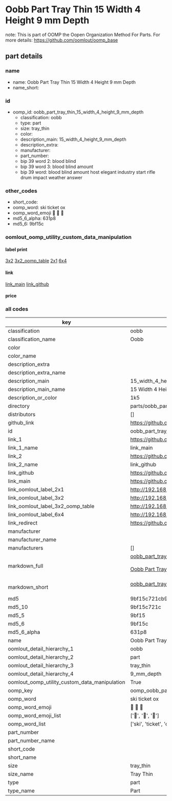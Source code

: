 # Oobb Part Tray Thin 15 Width 4 Height 9 mm Depth  

note: This is part of OOMP the Oopen Organization Method For Parts. For more details: https://github.com/oomlout/oomp_base

##  part details
  







### name
* name: Oobb Part Tray Thin 15 Width 4 Height 9 mm Depth
* name_short: 
### id
* oomp_id: oobb_part_tray_thin_15_width_4_height_9_mm_depth
  * classification: oobb
  * type: part
  * size: tray_thin
  * color: 
  * description_main: 15_width_4_height_9_mm_depth
  * description_extra: 
  * manufacturer: 
  * part_number: 
  * bip 39 word 2: blood blind
  * bip 39 word 3: blood blind amount
  * bip 39 word: blood blind amount host elegant industry start rifle drum impact weather answer

### other_codes
* short_code: 
* oomp_word: ski ticket ox
* oomp_word_emoji :ski: :ticket: :ox:
* md5_6_alpha: 631p8
* md5_6: 9bf15c






### oomlout_oomp_utility_custom_data_manipulation
#### label print
[3x2](http://192.168.1.245:1112/?label=oomp%20631p8)
[3x2_oomp_table](http://192.168.1.108:1112/?label=oomp%20631p8)
[2x1](http://192.168.1.242:1112/?label=oomp%20631p8)
[6x4](http://192.168.1.55:1112/?label=oomp%20631p8)    

#### link

[link_main](https://github.com/oomlout/oomlout_oomp_version_1_messy/tree/main/parts/oobb_part_tray_thin_15_width_4_height_9_mm_depth) [link_github](https://github.com/oomlout/oomlout_oomp_version_1_messy/tree/main/parts/oobb_part_tray_thin_15_width_4_height_9_mm_depth)                             

#### price







### all codes 
| key | value |  
| --- | --- |  
| classification | oobb |  
| classification_name | Oobb |  
| color |  |  
| color_name |  |  
| description_extra |  |  
| description_extra_name |  |  
| description_main | 15_width_4_height_9_mm_depth |  
| description_main_name | 15 Width 4 Height 9 mm Depth |  
| description_or_color | 1k5 |  
| directory | parts/oobb_part_tray_thin_15_width_4_height_9_mm_depth |  
| distributors | [] |  
| github_link | https://github.com/oomlout/oomlout_oomp_part_src/tree/main/parts/oobb_part_tray_thin_15_width_4_height_9_mm_depth |  
| id | oobb_part_tray_thin_15_width_4_height_9_mm_depth |  
| link_1 | https://github.com/oomlout/oomlout_oomp_version_1_messy/tree/main/parts/oobb_part_tray_thin_15_width_4_height_9_mm_depth |  
| link_1_name | link_main |  
| link_2 | https://github.com/oomlout/oomlout_oomp_version_1_messy/tree/main/parts/oobb_part_tray_thin_15_width_4_height_9_mm_depth |  
| link_2_name | link_github |  
| link_github | https://github.com/oomlout/oomlout_oomp_version_1_messy/tree/main/parts/oobb_part_tray_thin_15_width_4_height_9_mm_depth |  
| link_main | https://github.com/oomlout/oomlout_oomp_version_1_messy/tree/main/parts/oobb_part_tray_thin_15_width_4_height_9_mm_depth |  
| link_oomlout_label_2x1 | http://192.168.1.242:1112/?label=oomp%20631p8 |  
| link_oomlout_label_3x2 | http://192.168.1.245:1112/?label=oomp%20631p8 |  
| link_oomlout_label_3x2_oomp_table | http://192.168.1.108:1112/?label=oomp%20631p8 |  
| link_oomlout_label_6x4 | http://192.168.1.55:1112/?label=oomp%20631p8 |  
| link_redirect | https://github.com/oomlout/oomlout_oomp_version_1_messy/tree/main/parts/oobb_part_tray_thin_15_width_4_height_9_mm_depth |  
| manufacturer |  |  
| manufacturer_name |  |  
| manufacturers | [] |  
| markdown_full | [oobb_part_tray_thin_15_width_4_height_9_mm_depth](none)<br>[](none)<br>[Oobb Part Tray Thin 15 Width 4 Height 9 Mm Depth](none)<br><br> |  
| markdown_short | [oobb_part_tray_thin_15_width_4_height_9_mm_depth](none)<br><br> |  
| md5 | 9bf15c721cb9ba95cca3c6e01005f0bf |  
| md5_10 | 9bf15c721c |  
| md5_5 | 9bf15 |  
| md5_6 | 9bf15c |  
| md5_6_alpha | 631p8 |  
| name | Oobb Part Tray Thin 15 Width 4 Height 9 mm Depth |  
| oomlout_detail_hierarchy_1 | oobb |  
| oomlout_detail_hierarchy_2 | part |  
| oomlout_detail_hierarchy_3 | tray_thin |  
| oomlout_detail_hierarchy_4 | 9_mm_depth |  
| oomlout_oomp_utility_custom_data_manipulation | True |  
| oomp_key | oomp_oobb_part_tray_thin_15_width_4_height_9_mm_depth |  
| oomp_word | ski ticket ox |  
| oomp_word_emoji | :ski: :ticket: :ox: |  
| oomp_word_emoji_list | [':ski:', ':ticket:', ':ox:'] |  
| oomp_word_list | ['ski', 'ticket', 'ox'] |  
| part_number |  |  
| part_number_name |  |  
| short_code |  |  
| short_name |  |  
| size | tray_thin |  
| size_name | Tray Thin |  
| type | part |  
| type_name | Part |  
